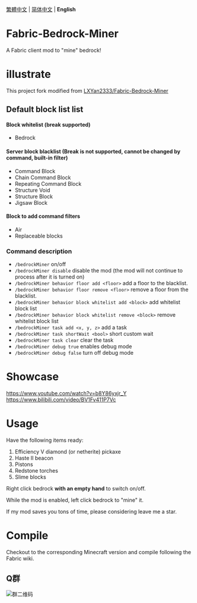 [繁體中文](./README_TW.md) | [简体中文](./README.md) | **English**

# Fabric-Bedrock-Miner
A Fabric client mod to "mine" bedrock!

# illustrate
This project fork modified from [LXYan2333/Fabric-Bedrock-Miner](https://github.com/LXYan2333/Fabric-Bedrock-Miner) <br>

## Default block list list

#### Block whitelist (break supported)
- Bedrock

#### Server block blacklist (Break is not supported, cannot be changed by command, built-in filter)
- Command Block
- Chain Command Block
- Repeating Command Block
- Structure Void
- Structure Block
- Jigsaw Block

#### Block to add command filters
- Air
- Replaceable blocks

### Command description
- `/bedrockMiner` on/off
- `/bedrockMiner disable` disable the mod (the mod will not continue to process after it is turned on)
- `/bedrockMiner behavior floor add <floor>` add a floor to the blacklist.
- `/bedrockMiner behavior floor remove <floor>` remove a floor from the blacklist.
- `/bedrockMiner behavior block whitelist add <block>` add whitelist block list
- `/bedrockMiner behavior block whitelist remove <block>` remove whitelist block list
- `/bedrockMiner task add <x, y, z>` add a task
- `/bedrockMiner task shortWait <bool>` short custom wait
- `/bedrockMiner task clear` clear the task
- `/bedrockMiner debug true` enables debug mode
- `/bedrockMiner debug false` turn off debug mode

# Showcase
https://www.youtube.com/watch?v=b8Y86yxjr_Y  
https://www.bilibili.com/video/BV1Fv411P7Vc

# Usage
Have the following items ready:
1. Efficiency V diamond (or netherite) pickaxe
2. Haste II beacon
3. Pistons
4. Redstone torches
5. Slime blocks

Right click bedrock **with an empty hand** to switch on/off.

While the mod is enabled, left click bedrock to "mine" it.

If my mod saves you tons of time, please considering leave me a star.

# Compile
Checkout to the corresponding Minecraft version and compile following the Fabric wiki.

## Q群

![群二维码](https://github.com/Bunnui/Fabric-Bedrock-Miner/assets/37466008/7f1c2bc7-876b-4d34-9534-c72a3b555a2a)
